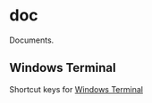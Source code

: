 # doc
Documents.

## Windows Terminal
Shortcut keys for [Windows Terminal](windowsterminal-keys.md)

